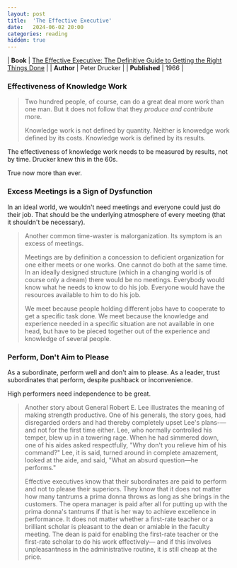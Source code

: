 ```yaml
---
layout: post
title:  'The Effective Executive'
date:   2024-06-02 20:00
categories: reading
hidden: true
---
```


| **Book** | [The Effective Executive: The Definitive Guide to Getting the Right Things Done](https://www.amazon.com/The-Effective-Executive-audiobook/dp/B01N51TCT1/ref=sr_1_1?crid=2BLPZ26ZRXHX3&dib=eyJ2IjoiMSJ9.XMVlbcF1hskqkRCiT4_k4iW0Rd5Szga_lfhNmvxwqgylU7PaRRTXQLCxsYY1-sZkLIvM4lQIdTVsB5LmU0x29fu8yKEATsJZB2JQaYCm-tkNFsSP5u1vQNezV-Qqsco-JUG6ZCwigS3DaEhmon-1QMCQAhCjFy3ogBvwdsLbZ75y9iaEJamhFlZvigcORifPuvobYNV7F5MoniBqCWL6g3ZNYOihaKZKXqD6Ed1d7Zo.UxvYQqXyKWcKKOJQMpECZCffRzVcp6GA9y5gGsVGK-8&dib_tag=se&keywords=effective+executive+peter+drucker&qid=1730515097&s=books&sprefix=effective+exe%2Cstripbooks%2C94&sr=1-1) |
| **Author** | Peter Drucker |
| **Published** | 1966 |


### Effectiveness of Knowledge Work 

> Two hundred people, of course, can do a great deal more _work_ than one man. But it does not follow that they _produce and contribute_ more.
> 
> Knowledge work is not defined by quantity. Neither is knowedge work defined by its costs. Knowledge work is defined by its results.

The effectiveness of knowledge work needs to be measured by results, not by time. Drucker knew this in the 60s. 

True now more than ever.


### Excess Meetings is a Sign of Dysfunction

In an ideal world, we wouldn't need meetings and everyone could just do their job. That should be the underlying atmosphere of every meeting (that it shouldn't be necessary). 

> Another common time-waster is malorganization. Its symptom is an excess of meetings.
> 
> Meetings are by definition a concession to deficient organization for one either meets or one works. One cannot do both at the same time. In an ideally designed structure (which in a changing world is of course only a dream) there would be no meetings. Everybody would know what he needs to know to do his job. Everyone would have the resources available to him to do his job. 
> 
> We meet because people holding different jobs have to cooperate to get a specific task done. We meet because the knowledge and experience needed in a specific situation are not available in one head, but have to be pieced together out of the experience and knowledge of several people.



### Perform, Don't Aim to Please

As a subordinate, perform well and don't aim to please. As a leader, trust subordinates that perform, despite pushback or inconvenience. 

High performers need independence to be great.  

> Another story about General Robert E. Lee illustrates the meaning of making strength productive. One of his generals, the story goes, had disregarded orders and had thereby completely upset Lee's plans-—and not for the first time either. Lee, who normally controlled his temper, blew up in a towering rage. When he had simmered down, one of his aides asked respectfully, "Why don't you relieve him of his command?" Lee, it is said, turned around in complete amazement, looked at the aide, and said, "What an absurd question—he performs."
> 
> Effective executives know that their subordinates are paid to perform and not to please their superiors. They know that it does not matter how many tantrums a prima donna throws as long as she brings in the customers. The opera manager is paid after all for putting up with the prima donna's tantrums if that is her way to achieve excellence in performance. It does not matter whether a first-rate teacher or a brilliant scholar is pleasant to the dean or amiable in the faculty meeting. The dean is paid for enabling the first-rate teacher or the first-rate scholar to do his work effectively— and if this involves unpleasantness in the administrative routine, it is still cheap at the price.


